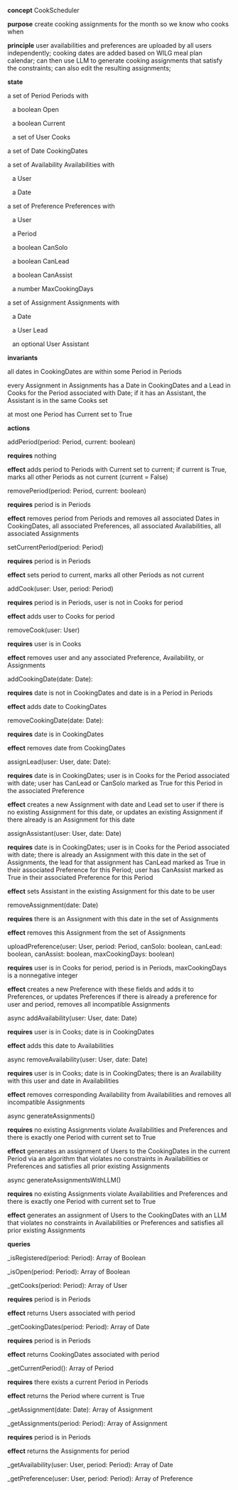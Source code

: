 **concept** CookScheduler

**purpose** create cooking assignments for the month so we know who cooks when

**principle** user availabilities and preferences are uploaded by all users independently; cooking dates are added based on WILG meal plan calendar; can then use LLM to generate cooking assignments that satisfy the constraints; can also edit the resulting assignments;

**state** 

a set of Period Periods with 

&ensp; a boolean Open

&ensp; a boolean Current

&ensp; a set of User Cooks

a set of Date CookingDates

a set of Availability Availabilities with

&ensp; a User

&ensp; a Date

a set of Preference Preferences with

&ensp; a User

&ensp; a Period
    
&ensp; a boolean CanSolo
    
&ensp; a boolean CanLead
    
&ensp; a boolean CanAssist
    
&ensp; a number MaxCookingDays
    
a set of Assignment Assignments with
    
&ensp; a Date
    
&ensp; a User Lead
    
&ensp; an optional User Assistant

**invariants**

all dates in CookingDates are within some Period in Periods

every Assignment in Assignments has a Date in CookingDates and a Lead in Cooks for the Period associated with Date; if it has an Assistant, the Assistant is in the same Cooks set

at most one Period has Current set to True

**actions**    

addPeriod(period: Period, current: boolean)

**requires** nothing

**effect**  adds period to Periods with Current set to current; if current is True, marks all other Periods as not current (current = False)

removePeriod(period: Period, current: boolean)

**requires** period is in Periods

**effect**  removes period from Periods and removes all associated Dates in CookingDates, all associated Preferences, all associated Availabilities, all associated Assignments

setCurrentPeriod(period: Period)

**requires** period is in Periods

**effect** sets period to current, marks all other Periods as not current

addCook(user: User, period: Period)

**requires** period is in Periods, user is not in Cooks for period

**effect** adds user to Cooks for period

removeCook(user: User)

**requires** user is in Cooks
        
**effect** removes user and any associated Preference, Availability, or Assignments

addCookingDate(date: Date):

**requires** date is not in CookingDates and date is in a Period in Periods

**effect** adds date to CookingDates

removeCookingDate(date: Date):

**requires** date is in CookingDates

**effect** removes date from CookingDates

assignLead(user: User, date: Date):

**requires** date is in CookingDates; user is in Cooks for the Period associated with date; user has CanLead or CanSolo marked as True for this Period in the associated Preference

**effect** creates a new Assignment with date and Lead set to user if there is no existing Assignment for this date, or updates an existing Assignment if there already is an Assignment for this date

assignAssistant(user: User, date: Date)

**requires** date is in CookingDates; user is in Cooks for the Period associated with date; there is already an Assignment with this date in the set of Assignments, the lead for that assignment has CanLead marked as True in their associated Preference for this Period; user has CanAssist marked as True in their associated Preference for this Period

**effect** sets Assistant in the existing Assignment for this date to be user

removeAssignment(date: Date)

**requires** there is an Assignment with this date in the set of Assignments

**effect** removes this Assignment from the set of Assignments

uploadPreference(user: User, period: Period, canSolo: boolean, canLead: boolean, canAssist: boolean, maxCookingDays: boolean)

**requires** user is in Cooks for period, period is in Periods, maxCookingDays is a nonnegative integer

**effect** creates a new Preference with these fields and adds it to Preferences, or updates Preferences if there is already a preference for user and period, removes all incompatible Assignments

async addAvailability(user: User, date: Date)

**requires** user is in Cooks; date is in CookingDates

**effect** adds this date to Availabilities

async removeAvailability(user: User, date: Date)

**requires** user is in Cooks; date is in CookingDates; there is an Availability with this user and date in Availabilities

**effect** removes corresponding Availability from Availabilities and removes all incompatible Assignments

async generateAssignments()

**requires**  no existing Assignments violate Availabilities and Preferences and there is exactly one Period with current set to True

**effect** generates an assignment of Users to the CookingDates in the current Period via an algorithm that violates no constraints in Availabilities or Preferences and satisfies all prior existing Assignments

async generateAssignmentsWithLLM()

**requires** no existing Assignments violate Availabilities and Preferences and there is exactly one Period with current set to True

**effect** generates an assignment of Users to the CookingDates with an LLM that violates no constraints in Availabilities or Preferences and satisfies all prior existing Assignments

**queries**

_isRegistered(period: Period): Array of Boolean

_isOpen(period: Period): Array of Boolean

_getCooks(period: Period): Array of User

**requires** period is in Periods

**effect** returns Users associated with period

_getCookingDates(period: Period): Array of Date

**requires** period is in Periods

**effect** returns CookingDates associated with period

_getCurrentPeriod(): Array of Period

**requires** there exists a current Period in Periods

**effect** returns the Period where current is True

_getAssignment(date: Date): Array of Assignment

_getAssignments(period: Period): Array of Assignment

**requires** period is in Periods

**effect** returns the Assignments for period

_getAvailability(user: User, period: Period): Array of Date

_getPreference(user: User, period: Period): Array of Preference
    